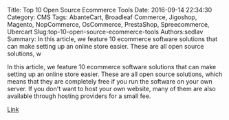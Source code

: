 Title: Top 10 Open Source Ecommerce Tools
Date: 2016-09-14 22:34:30
Category: CMS
Tags: AbanteCart, Broadleaf Commerce, Jigoshop, Magento, NopCommerce, OsCommerce, PrestaShop, Spreecommerce, Ubercart
Slug:top-10-open-source-ecommerce-tools
Authors:sedlav
Summary: In this article, we feature 10 ecommerce software solutions that can make setting up an online store easier. These are all open source solutions, w

> 
In this article, we feature 10 ecommerce software solutions that can make setting up an online store easier. These are all open source solutions, which means that they are completely free if you run the software on your own server. If you don't want to host your own website, many of them are also available through hosting providers for a small fee.

[Link](http://www.smallbusinesscomputing.com/slideshows/top-10-open-source-ecommerce-tools.html)

